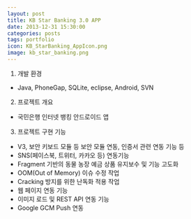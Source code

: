```yaml
---
layout: post
title: KB Star Banking 3.0 APP
date: 2013-12-31 15:30:00 
categories: posts 
tags: portfolio
icon: KB_StarBanking_AppIcon.png
image: kb_star_banking.png
---
```


1) 개발 환경  
 - Java, PhoneGap, SQLite, eclipse, Android, SVN  

2) 프로젝트 개요  
 - 국민은행 인터넷 뱅킹 안드로이드 앱  

3) 프로젝트 구현 기능  
 - V3, 보안 키보드 모듈 등 보안 모듈 연동, 인증서 관련 연동 기능 등  
 - SNS(페이스북, 트위터, 카카오 등) 연동기능
 - Fragment 기반의 동물 농장 예금 상품 유지보수 및 기능 고도화
 - OOM(Out of Memory) 이슈 수정 작업
 - Cracking 방지를 위한 난독화 적용 작업
 - 웹 페이지 연동 기능  
 - 이미지 로드 및 REST API 연동 기능  
 - Google GCM Push 연동  
